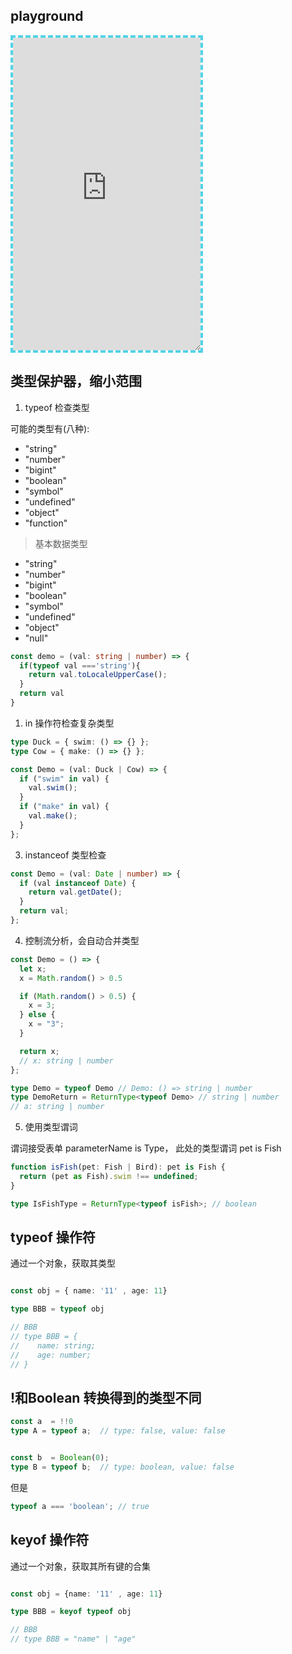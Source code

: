 ## playground


<iframe src="https://www.typescriptlang.org/play?#code/PTAEHUFMBsGMHsC2lQBd5oBYoCoE8AHSAZVgCcBLA1UABWgEM8BzM+AVwDsATAGiwoBnUENANQAd0gAjQRVSQAUCEmYKsTKGYUAbpGF4OY0BoadYKdJMoL+gzAzIoz3UNEiPOofEVKVqAHSKymAAmkYI7NCuqGqcANag8ABmIjQUXrFOKBJMggBcISGgoAC0oACCoASMFmgY7p7ehCTkVOle4jUMdRLYTqCc8LEZzCZmoNJODPHFZZXVtZYYkAAeRJTInDQS8po+rf40gnjbDKv8LqD2jpbYoACqAEoAMsK7sUmxkGSCc+VVQQuaTwVb1UBrDYULY7PagbgUZLJH6QbYmJAECjuMigZEMVDsJzCFLNXxtajBBCcQQ0MwAUVWDEQNUgADVHBQGNJ3KAALygABEAAkYNAMOB4GRogLFFTBPB3AExcwABT0xnM9zsyhc9wASmCKhwDQ8ZC8iElzhB7Bo3zcZmY7AYzEg-Fg0HUiS58D0Ii8AoZTJZggFSRxAvADlQAHJhAA5SASAVBFQAeW+ZF2gldWkgx1QjgUrmkeFATgtOlGWH0KAQiBhwiudokkuiIgMHBx3RYbC43CCJSAA" height="500" style="border: dashed 4px #52d3e6;resize: both;"></iframe>


## 类型保护器，缩小范围


1. typeof 检查类型

可能的类型有(八种):
 - "string"
 - "number"
 - "bigint"
 - "boolean"
 - "symbol"
 - "undefined"
 - "object"
 - "function"


> 基本数据类型
 - "string"
 - "number"
 - "bigint"
 - "boolean"
 - "symbol"
 - "undefined"
 - "object"
 - "null"


```ts
const demo = (val: string | number) => {
  if(typeof val ==='string'){
    return val.toLocaleUpperCase();
  }
  return val
}
```


1. in 操作符检查复杂类型

```ts
type Duck = { swim: () => {} };
type Cow = { make: () => {} };

const Demo = (val: Duck | Cow) => {
  if ("swim" in val) {
    val.swim();
  }
  if ("make" in val) {
    val.make();
  }
};

```


3. instanceof 类型检查

```ts
const Demo = (val: Date | number) => {
  if (val instanceof Date) {
    return val.getDate();
  }
  return val;
};

```

4. 控制流分析，会自动合并类型

```ts
const Demo = () => {
  let x;
  x = Math.random() > 0.5

  if (Math.random() > 0.5) {
    x = 3;
  } else {
    x = "3";
  }

  return x;
  // x: string | number
};

type Demo = typeof Demo // Demo: () => string | number
type DemoReturn = ReturnType<typeof Demo> // string | number
// a: string | number
```


5. 使用类型谓词

谓词接受表单 parameterName is Type， 此处的类型谓词 pet is Fish

```ts
function isFish(pet: Fish | Bird): pet is Fish {
  return (pet as Fish).swim !== undefined;
}

type IsFishType = ReturnType<typeof isFish>; // boolean
```

## typeof 操作符

通过一个对象，获取其类型


```typescript

const obj = { name: '11' , age: 11}

type BBB = typeof obj

// BBB
// type BBB = {
//    name: string;
//    age: number;
// }
```

## !和Boolean 转换得到的类型不同

```ts
const a  = !!0
type A = typeof a;  // type: false, value: false


const b  = Boolean(0);
type B = typeof b;  // type: boolean, value: false
```

但是

```ts
typeof a === 'boolean'; // true
```



## keyof 操作符

通过一个对象，获取其所有键的合集


```typescript

const obj = {name: '11' , age: 11}

type BBB = keyof typeof obj

// BBB
// type BBB = "name" | "age"
```

